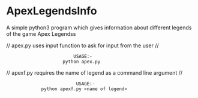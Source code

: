 # ApexLegendsInfo
A simple python3 program which gives information about different legends of the game Apex Legendss

//  apex.py uses input function to ask for input from the user //
                             
                             USAGE:-           
                         python apex.py

// apexf.py requires the name of legend as a command line argument // 

                              USAGE:-
                 python apexf.py <name of legend>             
                  
